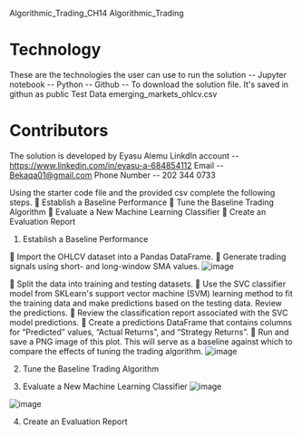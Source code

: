 Algorithmic_Trading_CH14
Algorithmic_Trading
# Technology 
 These are the technologies the user can use to run the solution -- Jupyter notebook  -- Python -- Github -- To download the solution file. It's saved in githun as public
Test Data 
emerging_markets_ohlcv.csv
 # Contributors 
 The solution is developed by Eyasu Alemu LinkdIn account -- https://www.linkedin.com/in/eyasu-a-684854112 Email -- Bekaqa01@gmail.com Phone Number -- 202 344 0733


Using the starter code file and the provided csv complete the following steps.
	Establish a Baseline Performance
	Tune the Baseline Trading Algorithm
	Evaluate a New Machine Learning Classifier
	Create an Evaluation Report

1. Establish a Baseline Performance

	Import the OHLCV dataset into a Pandas DataFrame.
	Generate trading signals using short- and long-window SMA values.
![image](https://github.com/Eyasualemu/Algorithmic_Trading_CH14/assets/44585226/32617a83-e4ec-43eb-9c37-b078f6b93a3d)

	Split the data into training and testing datasets.
	Use the SVC classifier model from SKLearn's support vector machine (SVM) learning method to fit the training data and make predictions based on the testing data. Review the predictions.
	Review the classification report associated with the SVC model predictions.
	Create a predictions DataFrame that contains columns for “Predicted” values, “Actual Returns”, and “Strategy Returns”.
	Run and save a PNG image of this plot. This will serve as a baseline against which to compare the effects of tuning the trading algorithm.
![image](https://github.com/Eyasualemu/Algorithmic_Trading_CH14/assets/44585226/29326e93-ec7a-4b3a-bca9-41a9ad3d2828)

 

2.	Tune the Baseline Trading Algorithm

3.	Evaluate a New Machine Learning Classifier
![image](https://github.com/Eyasualemu/Algorithmic_Trading_CH14/assets/44585226/6428d8ce-926d-4af1-bb3e-e179ddb80d23)

![image](https://github.com/Eyasualemu/Algorithmic_Trading_CH14/assets/44585226/00e0bd7e-3ed8-41c3-8201-15e95e3fc822)



4. Create an Evaluation Report

